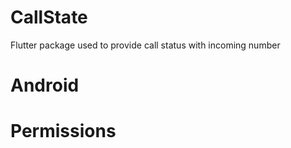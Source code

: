 # CallState
Flutter package used to provide call status with incoming number 

# Android

# Permissions
<uses-permission android:name="android.permission.READ_PHONE_STATE"/>
<uses-permission android:name="android.permission.READ_CALL_LOG"/>
